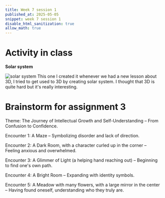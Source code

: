 ```yaml
---
title: Week 7 session 1
published_at: 2025-05-05
snippet: week 7 session 1
disable_html_sanitization: true
allow_math: true
---
```

# Activity in class
**Solar system**

![solar system](solar.png)
This one I created it whenever we had a new lesson about 3D, I tried to get used to 3D by creating solar system. I thought that 3D is quite hard but it's really interesting. 

# Brainstorm for assignment 3

Theme: The Journey of Intellectual Growth and Self-Understanding – From Confusion to Confidence.

Encounter 1: A Maze – Symbolizing disorder and lack of direction.

Encounter 2: A Dark Room, with a character curled up in the corner – Feeling anxious and overwhelmed.

Encounter 3: A Glimmer of Light (a helping hand reaching out) – Beginning to find one's own path.

Encounter 4: A Bright Room – Expanding with identity symbols.

Encounter 5: A Meadow with many flowers, with a large mirror in the center – Having found oneself, understanding who they truly are.
